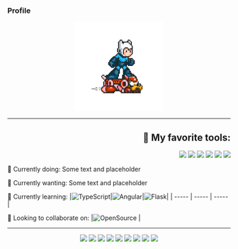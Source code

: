 <!--A simple header-->
<h3>Profile</h3> 
<p align="center">
 <img src="https://github.com/LorM89/LorM89/blob/main/assets/cloudyman.gif" width="200" height="200"/> 
</p>

___
<!--2nd gif-->
<h2 align="right">🔭 My favorite tools: </h2>
<p align="right">
  <img src="https://img.shields.io/badge/-Python-000000?style=flat-square&logo=Python&logoColor=Blue"/>
  <img src="https://img.shields.io/badge/-JavaScript-000001?style=flat-square&logo=JavaScript&logoColor=Green"/>
  <img src="https://img.shields.io/badge/-C++-181717?style=flat-square&logo=C++&logoColor=Blue"/>
  <img src="https://img.shields.io/badge/-Django-000000?style=flat-square&logo=Django&logoColor=White"/>
  <img src="https://img.shields.io/badge/-Visual%20Studio%20Code-23A9F2?style=flat-square&logo=Visual%20Studio%20Code&logoColor=white"/>
  <img src="https://img.shields.io/badge/-Git-F44D27?style=flat-square&logo=Git&logoColor=white"/>
</p>

🌱 Currently doing: Some text and placeholder 

🌱 Currently wanting: Some text and placeholder                                                                                                               



🌱 Currently learning:
|![TypeScript](https://img.shields.io/badge/-TypeScript-000000?style=flat-square&logo=TypeScript&logoColor=Blue)|![Angular](https://img.shields.io/badge/-Angular-000000?style=flat-square&logo=Angular&logoColor=Blue)|![Flask](https://img.shields.io/badge/-Flask-000000?style=flat-square&logo=Flask&logoColor=Blue)|
| ----- | ----- | ----- |


👯 Looking to collaborate on:
|![OpenSource](https://img.shields.io/badge/-Open%20Source-181717?style=flat-square&logo=Open$20Source&logoColor=Blue) |

 ____
 
<p align="center">
<img src="https://img.shields.io/badge/TensorFlow%20-%23FF6F00.svg?&style=for-the-badge&logo=TensorFlow&logoColor=white" /> <img src="https://img.shields.io/badge/Keras%20-%23D00000.svg?&style=for-the-badge&logo=Keras&logoColor=white"/> <img src="https://img.shields.io/badge/javascript%20-%23323330.svg?&style=for-the-badge&logo=javascript&logoColor=%23F7DF1E"/> <img src="https://img.shields.io/badge/html5%20-%23E34F26.svg?&style=for-the-badge&logo=html5&logoColor=white"/> <img src="https://img.shields.io/badge/css3%20-%231572B6.svg?&style=for-the-badge&logo=css3&logoColor=white"/> <img src="https://img.shields.io/badge/python%20-%2314354C.svg?&style=for-the-badge&logo=python&logoColor=white"/> <img src="https://img.shields.io/badge/c++%20-%2300599C.svg?&style=for-the-badge&logo=c%2B%2B&ogoColor=white"/> <img src="https://img.shields.io/badge/git%20-%23F05033.svg?&style=for-the-badge&logo=git&logoColor=white"/> <img src="https://img.shields.io/badge/github%20-%23121011.svg?&style=for-the-badge&logo=github&logoColor=white"/>
</p>
